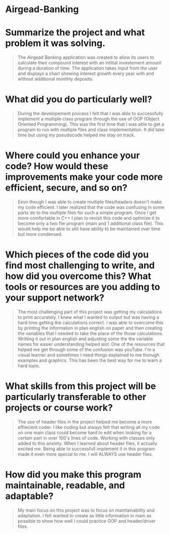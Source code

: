 # Airgead-Banking

# Summarize the project and what problem it was solving.
> The Airgead Banking application was created to allow its users to calculate their compound interest with an intitial investement amount during a duration of time. The application takes input from the user and displays a chart showing interest growth every year with and without additional monthly deposits. 

# What did you do particularly well?
> During the developement process I felt that I was able to successfully implement a multiple class program through the use of OOP (Object Oriented Programming). This was the first time that I was able to get a program to run with multiple files and class implementation. It did take time but using my pseudocode helped me stay on track.

# Where could you enhance your code? How would these improvements make your code more efficient, secure, and so on?
> Eevn though I was able to create multiple files/headers doesn't make my code efficient. I later realized that the code was confusing in some parts do to the multiple files for such a simple program. Once I get more comfortable in C++ I plan to revisit this code and optimize it to become only a two file program (main and 1 additional class file). This would help me be able to still have ability to be maintained over time but more condensed. 

# Which pieces of the code did you find most challenging to write, and how did you overcome this? What tools or resources are you adding to your support network?
> The most challenging part of this project was getting my calculations to print accurately. I knew what I wanted to output but was having a hard time getting the calculations correct. I was able to overcome this by printing the information in plan english on paper and then creating the variables that I needed to take the place of the those calculations. Writting it out in plan english and adjusting some the the variable names for easier understanding helped alot. One of the resources that helped me get through some of the confusion was youTube. I'm a visual learner and sometimes I need things explained to me thorugh examples and graphics. This has been the best way for me to learn a hard topic.

# What skills from this project will be particularly transferable to other projects or course work?
> The use of header files in the project helped me become a more effiecient coder. I like coding but always felt that writing all my code on one main class could become hard to edit when looking for a certain part in over 100's lines of code. Working with classes only added to this anxiety. When I learned about header files, it actually excited me. Being able to successfull implement it in this program made it even more special to me. I will ALWAYS use header files.

# How did you make this program maintainable, readable, and adaptable?
> My main focus on this project was to focus on maintainability and adaptation. I felt wanted to create as little information in main as possible to show how well I could practice OOP and header/driver files. 

